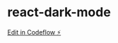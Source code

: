 # react-dark-mode

[Edit in Codeflow ⚡️](https://stackblitz.com/~/github.com/davidhernandezeverdax/react-dark-mode)